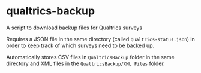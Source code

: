 # qualtrics-backup
A script to download backup files for Qualtrics surveys

Requires a JSON file in the same directory (called `qualtrics-status.json`) in order to keep track of which surveys need to be backed up.

Automatically stores CSV files in `QualtricsBackup` folder in the same directory and XML files in the `QualtricsBackup/XML Files` folder.
